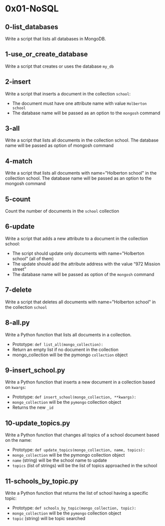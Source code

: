 # 0x01-NoSQL

## 0-list_databases

Write a script that lists all databases in MongoDB.

## 1-use_or_create_database

Write a script that creates or uses the database `my_db`

## 2-insert

Write a script that inserts a document in the collection `school`:

- The document must have one attribute name with value `Holberton school`
- The database name will be passed as an option to the `mongosh` command

## 3-all

Write a script that lists all documents in the collection school. The database name will be passed as option of mongosh command

## 4-match

Write a script that lists all documents with name="Holberton school" in the collection school. The database name will be passed as an option to the mongosh command

## 5-count

Count the number of documents in the `school` collection

## 6-update

Write a script that adds a new attribute to a document in the collection school:

- The script should update only documents with name="Holberton school" (all of them)
- The update should add the attribute address with the value “972 Mission street”
- The database name will be passed as option of the `mongosh` command

## 7-delete

Write a script that deletes all documents with name="Holberton school" in the collection `school`

## 8-all.py

Write a Python function that lists all documents in a collection.

- Prototype: `def list_all(mongo_collection):`
- Return an empty list if no document in the collection
- mongo_collection will be the pymongo `collection` object

## 9-insert_school.py

Write a Python function that inserts a new document in a collection based on `kwargs`:

- Prototype: `def insert_school(mongo_collection, **kwargs):`
- `mongo_collection` will be the `pymongo` collection object
- Returns the new `_id`

## 10-update_topics.py

Write a Python function that changes all topics of a school document based on the name:

- Prototype: `def update_topics(mongo_collection, name, topics):`
- `mongo_collection` will be the pymongo collection object
- `name` (string) will be the school name to update
- `topics` (list of strings) will be the list of topics approached in the school

## 11-schools_by_topic.py

Write a Python function that returns the list of school having a specific topic:

- Prototype: `def schools_by_topic(mongo_collection, topic):`
- `mongo_collection` will be the `pymongo` collection object
- `topic` (string) will be topic searched
